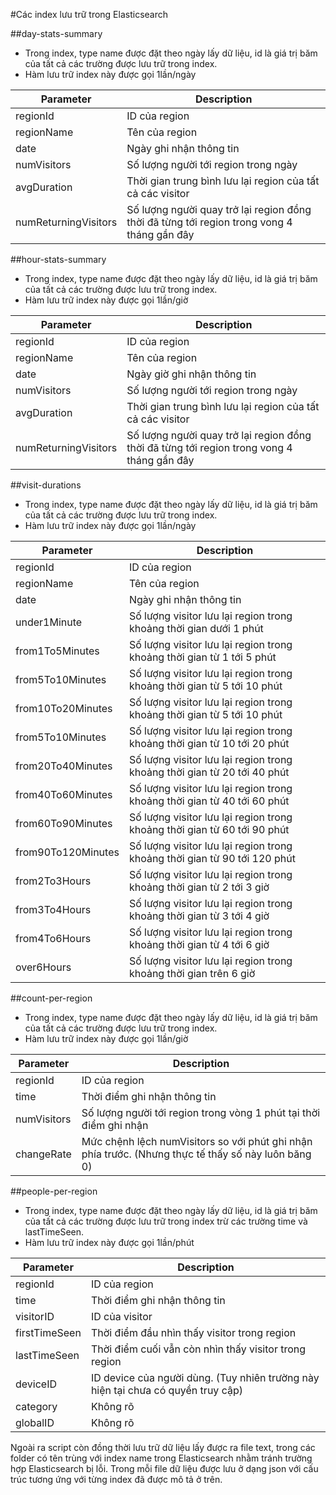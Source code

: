 #Các index lưu trữ trong Elasticsearch

##day-stats-summary

 - Trong index, type name được đặt theo ngày lấy dữ liệu, id là giá trị băm của tất cả các trường được lưu trữ trong index.
 - Hàm lưu trữ index này được gọi 1lần/ngày 

|Parameter             |  Description                                                                                   |
|----------------------|------------------------------------------------------------------------------------------------|
|regionId              | ID của region                                                                                  |
| regionName           | Tên của region                                                                                 |
| date                 | Ngày ghi nhận thông tin                                                                        |
| numVisitors          | Số lượng người tới region trong ngày                                                           | 
| avgDuration          | Thời gian trung bình lưu lại region của tất cả các visitor                                     |
| numReturningVisitors | Số lượng người quay trở lại region đồng thời đã từng tới region trong vong 4 tháng gần đây     |

##hour-stats-summary

 - Trong index, type name được đặt theo ngày lấy dữ liệu, id là giá trị băm của tất cả các trường được lưu trữ trong index.
 - Hàm lưu trữ index này được gọi 1lần/giờ 

| Parameter             |  Description                                                                                  |
|-----------------------|-----------------------------------------------------------------------------------------------|
| regionId              | ID của region                                                                                 |
| regionName            | Tên của region                                                                                |
| date                  | Ngày giờ ghi nhận thông tin                                                                   |
| numVisitors           | Số lượng người tới region trong ngày                                                          |
| avgDuration           | Thời gian trung bình lưu lại region của tất cả các visitor                                    |
| numReturningVisitors  | Số lượng người quay trở lại region đồng thời đã từng tới region trong vong 4 tháng gần đây    |

##visit-durations

 - Trong index, type name được đặt theo ngày lấy dữ liệu, id là giá trị băm của tất cả các trường được lưu trữ trong index.
 - Hàm lưu trữ index này được gọi 1lần/ngày

| Parameter             |  Description                                                                  |
|-----------------------|-------------------------------------------------------------------------------|
| regionId              | ID của region                                                                 |
| regionName            | Tên của region                                                                |
| date                  | Ngày ghi nhận thông tin                                                       |
| under1Minute          | Số lượng visitor lưu lại region trong khoảng thời gian dưới 1 phút            |
| from1To5Minutes       | Số lượng visitor lưu lại region trong khoảng thời gian từ 1 tới 5 phút        |
| from5To10Minutes      | Số lượng visitor lưu lại region trong khoảng thời gian từ 5 tới 10 phút       |
| from10To20Minutes     | Số lượng visitor lưu lại region trong khoảng thời gian từ 5 tới 10 phút       |
| from5To10Minutes      | Số lượng visitor lưu lại region trong khoảng thời gian từ 10 tới 20 phút      |
| from20To40Minutes     | Số lượng visitor lưu lại region trong khoảng thời gian từ 20 tới 40 phút      |
| from40To60Minutes     | Số lượng visitor lưu lại region trong khoảng thời gian từ 40 tới 60 phút      |
| from60To90Minutes     | Số lượng visitor lưu lại region trong khoảng thời gian từ 60 tới 90 phút      |
| from90To120Minutes    | Số lượng visitor lưu lại region trong khoảng thời gian từ 90 tới 120 phút     |
| from2To3Hours         | Số lượng visitor lưu lại region trong khoảng thời gian từ 2 tới 3 giờ         |
| from3To4Hours         | Số lượng visitor lưu lại region trong khoảng thời gian từ 3 tới 4 giờ         |
| from4To6Hours         | Số lượng visitor lưu lại region trong khoảng thời gian từ 4 tới 6 giờ         |
| over6Hours            | Số lượng visitor lưu lại region trong khoảng thời gian trên 6 giờ             |



##count-per-region
 - Trong index, type name được đặt theo ngày lấy dữ liệu, id là giá trị băm của tất cả các trường được lưu trữ trong index.
 - Hàm lưu trữ index này được gọi 1lần/giờ

| Parameter   |  Description                                                                                            |
|-------------|---------------------------------------------------------------------------------------------------------|
| regionId    | ID của region                                                                                           |
| time        | Thời điểm ghi nhận thông tin                                                                            |
| numVisitors | Số lượng người tới region trong vòng 1 phút tại thời điểm ghi nhận                                      |
| changeRate  | Mức chệnh lệch numVisitors so với phút ghi nhận phía trước. (Nhưng thực tế thấy số này luôn băng 0)     |

##people-per-region

 - Trong index, type name được đặt theo ngày lấy dữ liệu, id là giá trị băm của tất cả các trường được lưu trữ trong index trừ các trường time và lastTimeSeen.
 - Hàm lưu trữ index này được gọi 1lần/phút

| Parameter     |  Description                                                                          |
|---------------|---------------------------------------------------------------------------------------|
| regionId      | ID của region                                                                         |
| time          | Thời điểm ghi nhận thông tin                                                          |
| visitorID     | ID của visitor                                                                        |
| firstTimeSeen | Thời điểm đầu nhìn thấy visitor trong region                                          |
| lastTimeSeen  | Thời điểm cuối vẫn còn nhìn thấy visitor trong region                                 |
| deviceID      | ID device của người dùng. (Tuy nhiên trường này hiện tại chưa có quyền truy cập)      |
| category      | Không rõ                                                                              |
| globalID      | Không rõ                                                                              |

Ngoài ra script còn đồng thời lưu trữ dữ liệu lấy được ra file text, trong các folder có tên trùng với index name trong Elasticsearch nhằm tránh trường hợp Elasticsearch bị lỗi. Trong mỗi file dữ liệu được lưu ở dạng json với cấu trúc tương ứng với từng index đã được mô tả ở trên.                             
